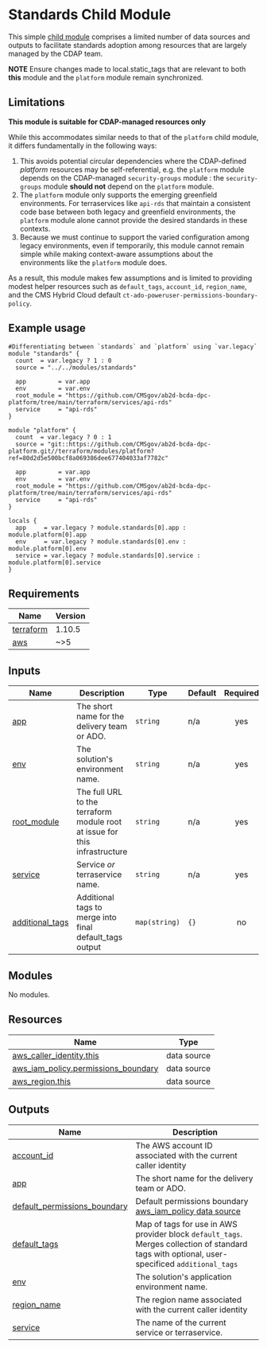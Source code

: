 # Standards Child Module

This simple [child module](https://developer.hashicorp.com/terraform/language/modules#child-modules) comprises a limited number of data sources and outputs to facilitate standards adoption among resources that are largely managed by the CDAP team.

**NOTE** Ensure changes made to local.static_tags that are relevant to both **this** module and the `platform` module remain synchronized.

## Limitations

**This module is suitable for CDAP-managed resources only**

While this accommodates similar needs to that of the `platform` child module, it differs fundamentally in the following ways:
1. This avoids potential circular dependencies where the CDAP-defined _platform_ resources may be self-referential, e.g. the `platform` module depends on the CDAP-managed `security-groups` module : the `security-groups` module **should not** depend on the `platform` module.
2. The `platform` module only supports the emerging greenfield environments. For terraservices like `api-rds` that maintain a consistent code base between both legacy and greenfield environments, the `platform` module alone cannot provide the desired standards in these contexts.
3. Because we must continue to support the varied configuration among legacy environments, even if temporarily, this module cannot remain simple while making context-aware assumptions about the environments like the `platform` module does.

As a result, this module makes few assumptions and is limited to providing modest helper resources such as `default_tags`, `account_id`, `region_name`, and the CMS Hybrid Cloud default `ct-ado-poweruser-permissions-boundary-policy`.

## Example usage

```hcl
#Differentiating between `standards` and `platform` using `var.legacy`
module "standards" {
  count  = var.legacy ? 1 : 0
  source = "../../modules/standards"

  app         = var.app
  env         = var.env
  root_module = "https://github.com/CMSgov/ab2d-bcda-dpc-platform/tree/main/terraform/services/api-rds"
  service     = "api-rds"
}

module "platform" {
  count  = var.legacy ? 0 : 1
  source = "git::https://github.com/CMSgov/ab2d-bcda-dpc-platform.git//terraform/modules/platform?ref=80d2d5e500bcf8a069386dee677404033af7782c"

  app         = var.app
  env         = var.env
  root_module = "https://github.com/CMSgov/ab2d-bcda-dpc-platform/tree/main/terraform/services/api-rds"
  service     = "api-rds"
}

locals {
  app     = var.legacy ? module.standards[0].app : module.platform[0].app
  env     = var.legacy ? module.standards[0].env : module.platform[0].env
  service = var.legacy ? module.standards[0].service : module.platform[0].service
}
```

<!-- BEGIN_TF_DOCS -->
<!--WARNING: GENERATED CONTENT with terraform-docs, e.g.
     'terraform-docs --config "$(git rev-parse --show-toplevel)/.terraform-docs.yml" .'
     Manually updating sections between TF_DOCS tags may be overwritten.
     See https://terraform-docs.io/user-guide/configuration/ for more information.
-->
## Requirements

| Name | Version |
|------|---------|
| <a name="requirement_terraform"></a> [terraform](#requirement\_terraform) | 1.10.5 |
| <a name="requirement_aws"></a> [aws](#requirement\_aws) | ~>5 |

<!--WARNING: GENERATED CONTENT with terraform-docs, e.g.
     'terraform-docs --config "$(git rev-parse --show-toplevel)/.terraform-docs.yml" .'
     Manually updating sections between TF_DOCS tags may be overwritten.
     See https://terraform-docs.io/user-guide/configuration/ for more information.
-->
## Inputs

| Name | Description | Type | Default | Required |
|------|-------------|------|---------|:--------:|
| <a name="input_app"></a> [app](#input\_app) | The short name for the delivery team or ADO. | `string` | n/a | yes |
| <a name="input_env"></a> [env](#input\_env) | The solution's environment name. | `string` | n/a | yes |
| <a name="input_root_module"></a> [root\_module](#input\_root\_module) | The full URL to the terraform module root at issue for this infrastructure | `string` | n/a | yes |
| <a name="input_service"></a> [service](#input\_service) | Service _or_ terraservice name. | `string` | n/a | yes |
| <a name="input_additional_tags"></a> [additional\_tags](#input\_additional\_tags) | Additional tags to merge into final default\_tags output | `map(string)` | `{}` | no |

<!--WARNING: GENERATED CONTENT with terraform-docs, e.g.
     'terraform-docs --config "$(git rev-parse --show-toplevel)/.terraform-docs.yml" .'
     Manually updating sections between TF_DOCS tags may be overwritten.
     See https://terraform-docs.io/user-guide/configuration/ for more information.
-->
## Modules

No modules.

<!--WARNING: GENERATED CONTENT with terraform-docs, e.g.
     'terraform-docs --config "$(git rev-parse --show-toplevel)/.terraform-docs.yml" .'
     Manually updating sections between TF_DOCS tags may be overwritten.
     See https://terraform-docs.io/user-guide/configuration/ for more information.
-->
## Resources

| Name | Type |
|------|------|
| [aws_caller_identity.this](https://registry.terraform.io/providers/hashicorp/aws/latest/docs/data-sources/caller_identity) | data source |
| [aws_iam_policy.permissions_boundary](https://registry.terraform.io/providers/hashicorp/aws/latest/docs/data-sources/iam_policy) | data source |
| [aws_region.this](https://registry.terraform.io/providers/hashicorp/aws/latest/docs/data-sources/region) | data source |

<!--WARNING: GENERATED CONTENT with terraform-docs, e.g.
     'terraform-docs --config "$(git rev-parse --show-toplevel)/.terraform-docs.yml" .'
     Manually updating sections between TF_DOCS tags may be overwritten.
     See https://terraform-docs.io/user-guide/configuration/ for more information.
-->
## Outputs

| Name | Description |
|------|-------------|
| <a name="output_account_id"></a> [account\_id](#output\_account\_id) | The AWS account ID associated with the current caller identity |
| <a name="output_app"></a> [app](#output\_app) | The short name for the delivery team or ADO. |
| <a name="output_default_permissions_boundary"></a> [default\_permissions\_boundary](#output\_default\_permissions\_boundary) | Default permissions boundary [aws\_iam\_policy data source](https://registry.terraform.io/providers/hashicorp/aws/latest/docs/data-sources/iam_policy#attribute-reference) |
| <a name="output_default_tags"></a> [default\_tags](#output\_default\_tags) | Map of tags for use in AWS provider block `default_tags`. Merges collection of standard tags with optional, user-specificed `additional_tags` |
| <a name="output_env"></a> [env](#output\_env) | The solution's application environment name. |
| <a name="output_region_name"></a> [region\_name](#output\_region\_name) | The region name associated with the current caller identity |
| <a name="output_service"></a> [service](#output\_service) | The name of the current service or terraservice. |
<!-- END_TF_DOCS -->
